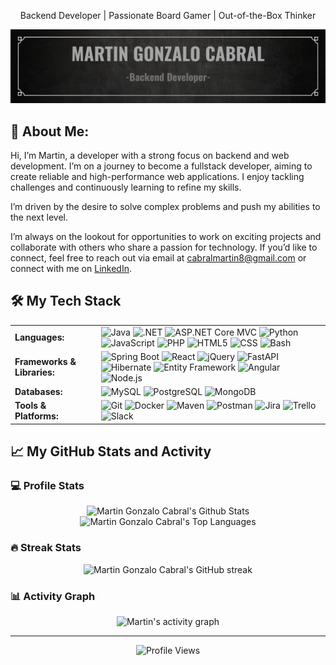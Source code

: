 <p align="center">Backend Developer | Passionate Board Gamer | Out-of-the-Box Thinker</p>

![Banner](https://raw.githubusercontent.com/GON-CAB-8/GON-CAB-8/main/images/GON-CAB-8-BANNER-BNW.png)

## 💼 About Me:

Hi, I’m Martin, a developer with a strong focus on backend and web development. I’m on a journey to become a fullstack developer, aiming to create reliable and high-performance web applications. I enjoy tackling challenges and continuously learning to refine my skills.

I’m driven by the desire to solve complex problems and push my abilities to the next level.

I’m always on the lookout for opportunities to work on exciting projects and collaborate with others who share a passion for technology. If you’d like to connect, feel free to reach out via email at [cabralmartin8@gmail.com](mailto:cabralmartin8@gmail.com) or connect with me on [LinkedIn](https://www.linkedin.com/in/gnzl8).


## 🛠️ My Tech Stack

<table>
  <tr>
    <td><strong>Languages:</strong></td>
    <td>
      <img src="https://img.shields.io/badge/Java-ED8B00?style=for-the-badge&logo=java&logoColor=white" alt="Java" />
      <img src="https://img.shields.io/badge/.NET-512BD4?style=for-the-badge&logo=.net&logoColor=white" alt=".NET" />
      <img src="https://img.shields.io/badge/ASP.NET_Core_MVC-5C2D91?style=for-the-badge&logo=asp-dot-net&logoColor=white" alt="ASP.NET Core MVC" />
      <img src="https://img.shields.io/badge/Python-3776AB?style=for-the-badge&logo=python&logoColor=white" alt="Python" />
      <img src="https://img.shields.io/badge/JavaScript-F7DF1E?style=for-the-badge&logo=javascript&logoColor=black" alt="JavaScript" />
      <img src="https://img.shields.io/badge/PHP-787CB5?style=for-the-badge&logo=php&logoColor=white" alt="PHP" />
      <img src="https://img.shields.io/badge/HTML5-E34F26?style=for-the-badge&logo=html5&logoColor=white" alt="HTML5" />
      <img src="https://img.shields.io/badge/CSS-1572B6?style=for-the-badge&logo=css3&logoColor=white" alt="CSS" />
      <img src="https://img.shields.io/badge/Bash-4EAA25?style=for-the-badge&logo=gnu-bash&logoColor=white" alt="Bash" />
    </td>
  </tr>
  <tr>
    <td><strong>Frameworks & Libraries:</strong></td>
    <td>
      <img src="https://img.shields.io/badge/Spring_Boot-6DB33F?style=for-the-badge&logo=spring-boot&logoColor=white" alt="Spring Boot" />
      <img src="https://img.shields.io/badge/React-20232A?style=for-the-badge&logo=react&logoColor=61DAFB" alt="React" />
      <img src="https://img.shields.io/badge/jQuery-0769AD?style=for-the-badge&logo=jquery&logoColor=white" alt="jQuery" />
      <img src="https://img.shields.io/badge/FastAPI-005571?style=for-the-badge&logo=fastapi&logoColor=white" alt="FastAPI" />
      <img src="https://img.shields.io/badge/Hibernate-59666C?style=for-the-badge&logo=hibernate&logoColor=white" alt="Hibernate" />
      <img src="https://img.shields.io/badge/Entity_Framework-6E7B8B?style=for-the-badge&logo=entity-framework&logoColor=white" alt="Entity Framework" />
      <img src="https://img.shields.io/badge/Angular-DD0031?style=for-the-badge&logo=angular&logoColor=white" alt="Angular" />
      <img src="https://img.shields.io/badge/Node.js-339933?style=for-the-badge&logo=node.js&logoColor=white" alt="Node.js" />
    </td>
  </tr>
  <tr>
    <td><strong>Databases:</strong></td>
    <td>
      <img src="https://img.shields.io/badge/MySQL-4479A1?style=for-the-badge&logo=mysql&logoColor=white" alt="MySQL" />
      <img src="https://img.shields.io/badge/PostgreSQL-336791?style=for-the-badge&logo=postgresql&logoColor=white" alt="PostgreSQL" />
      <img src="https://img.shields.io/badge/MongoDB-47A248?style=for-the-badge&logo=mongodb&logoColor=white" alt="MongoDB" />
    </td>
  </tr>
  <tr>
    <td><strong>Tools & Platforms:</strong></td>
    <td>
      <img src="https://img.shields.io/badge/Git-F05032?style=for-the-badge&logo=git&logoColor=white" alt="Git" />
      <img src="https://img.shields.io/badge/Docker-2496ED?style=for-the-badge&logo=docker&logoColor=white" alt="Docker" />
      <img src="https://img.shields.io/badge/Apache_Maven-C71A36?style=for-the-badge&logo=apache-maven&logoColor=white" alt="Maven" />
      <img src="https://img.shields.io/badge/Postman-FF6C37?style=for-the-badge&logo=postman&logoColor=white" alt="Postman" />
      <img src="https://img.shields.io/badge/Jira-0052CC?style=for-the-badge&logo=jira&logoColor=white" alt="Jira" />
      <img src="https://img.shields.io/badge/Trello-0079BF?style=for-the-badge&logo=trello&logoColor=white" alt="Trello" />
      <img src="https://img.shields.io/badge/Slack-4A154B?style=for-the-badge&logo=slack&logoColor=white" alt="Slack" />
    </td>
  </tr>
</table>

## 📈 My GitHub Stats and Activity

### 💻 Profile Stats

<p align="center">
  <img alt="Martin Gonzalo Cabral's Github Stats" src="https://github-readme-stats.vercel.app/api/?username=GON-CAB-8&show_icons=true&include_all_commits=true&count_private=true&theme=react&hide_border=true&bg_color=1F222E&title_color=F85D7F&icon_color=F8D866" height="180px"/>
  <img alt="Martin Gonzalo Cabral's Top Languages" src="https://github-readme-stats.vercel.app/api/top-langs/?username=GON-CAB-8&langs_count=8&layout=compact&theme=react&hide_border=true&bg_color=1F222E&title_color=F85D7F&icon_color=F8D866" height="180px"/>
</p>

### 🔥 Streak Stats

<p align="center">
  <img alt="Martin Gonzalo Cabral's GitHub streak" src="https://github-readme-streak-stats.herokuapp.com/?user=GON-CAB-8&theme=tokyonight&hide_border=true" height="180px"/>
</p>

### 📊 Activity Graph

<p align="center">
  <img alt="Martin's activity graph" src="https://github-readme-activity-graph.vercel.app/graph?username=GON-CAB-8&bg_color=1F222E&color=F85D7F&line=F8D866&point=FFFFFF&area=true&hide_border=true" height="200px"/>
</p>


---

<p align="center">
  <img src="https://visitcount.itsvg.in/api?id=GON-CAB-8&label=Profile%20Views&color=3&icon=3&pretty=false" alt="Profile Views" />
</p>


